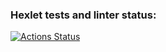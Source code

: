 ### Hexlet tests and linter status:
[![Actions Status](https://github.com/JokOut/frontend-project-46/workflows/hexlet-check/badge.svg)](https://github.com/JokOut/frontend-project-46/actions)